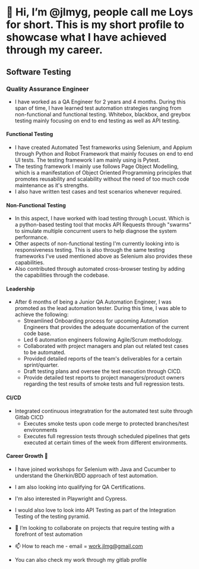 #  👋 Hi, I’m @jlmyg, people call me Loys for short. This is my short profile to showcase what I have achieved through my career.

## Software Testing

### Quality Assurance Engineer
  -  I have worked as a QA Engineer for 2 years and 4 months. During this span of time, I have learned test automation strategies ranging from non-functional and functional testing. Whitebox, blackbox, and greybox testing mainly focusing on end to end testing as well as API testing.

  #### Functional Testing
   - I have created Automated Test frameworks using Selenium, and Appium through Python and Robot Framework that mainly focuses on end to end UI tests. The testing framework I am mainly using is Pytest.
   - The testing framework I mainly use follows Page Object Modelling, which is a manifestation of Object Oriented Programming principles that promotes reusability and scalability without the need of too much code maintenance as it's strengths.
   - I also have written test cases and test scenarios whenever required.
  #### Non-Functional Testing
   - In this aspect, I have worked with load testing through Locust. Which is a python-based testing tool that mocks API Requests through "swarms" to simulate multiple concurrent users to help diagnose the system performance.
   - Other aspects of non-functional testing I'm currently looking into is responsiveness testing. This is also through the same testing frameworks I've used mentioned above as Selenium also provides these capabilities.
   - Also contributed through automated cross-browser testing by adding the capabilities through the codebase.

#### Leadership
  - After 6 months of being a Junior QA Automation Engineer, I was promoted as the lead automation tester. During this time, I was able to achieve the following:
      - Streamlined Onboarding process for upcoming Automation Engineers that provides the adequate documentation of the current code base.
      - Led 6 automation engineers following Agile/Scrum methodology.
      - Collaborated with project managers and plan out related test cases to be automated.
      - Provided detailed reports of the team's deliverables for a certain sprint/quarter.
      - Draft testing plans and oversee the test execution through CICD.
      - Provide detailed test reports to project managers/product owners regarding the test results of smoke tests and full regression tests.

#### CI/CD
  -  Integrated continuous integratration for the automated test suite through Gitlab CICD
      - Executes smoke tests upon code merge to protected branches/test environments
      - Executes full regression tests through scheduled pipelines that gets executed at certain times of the week from different environments.

#### Career Growth 🌱
 - I have joined workshops for Selenium with Java and Cucumber to understand the Gherkin/BDD approach of test automation.
 - I am also looking into qualifying for QA Certifications.
 - I'm also interested in Playwright and Cypress.
 - I would also love to look into API Testing as part of the Integration Testing of the testing pyramid.


- 💞️ I’m looking to collaborate on projects that require testing with a forefront of test automation
- 📫 How to reach me - email = work.jlmg@gmail.com
- You can also check my work through my gitlab profile 

<!---
jlmyg/jlmyg is a ✨ special ✨ repository because its `README.md` (this file) appears on your GitHub profile.
You can click the Preview link to take a look at your changes.
--->
